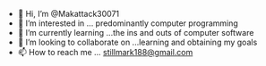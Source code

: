 - 👋 Hi, I’m @Makattack30071
- 👀 I’m interested in ... predominantly computer programming 
- 🌱 I’m currently learning ...the ins and outs of computer software
- 💞️ I’m looking to collaborate on ...learning and obtaining my goals
- 📫 How to reach me ... stillmark188@gmail.com

<!---
Makattack30071/Makattack30071 is a ✨ special ✨ repository because its `README.md` (this file) appears on your GitHub profile.
You can click the Preview link to take a look at your changes.
--->

